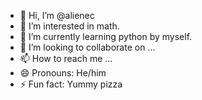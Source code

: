 - 👋 Hi, I’m @alienec
- 👀 I’m interested in math.
- 🌱 I’m currently learning python by myself.
- 💞️ I’m looking to collaborate on ...
- 📫 How to reach me ...
- 😄 Pronouns: He/him 
- ⚡ Fun fact: Yummy pizza

<!---
alienec/alienec is a ✨ special ✨ repository because its `README.md` (this file) appears on your GitHub profile.
You can click the Preview link to take a look at your changes.
--->
